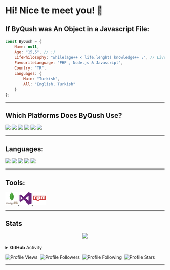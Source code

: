 # Hi! Nice te meet you! 👋

## If ByQush was An Object in a Javascript File:
```js
const ByQush = {
    Name: null,
    Age: "15,5", // :)
    LifePhilosophy: "while(age++ < life.lenght) knowledge++ ;", // Live the remaining 1 year as you want
    FavouriteLanguage: "PHP , Node.js & Javascript",
    Country: "TR",
    Languages: {
        Main: "Turkish",
        All: "English, Turkish"
    }
};
```
<hr>

## Which Platforms Does ByQush Use?
<p>
<img href="https://www.twitch.tv/swainthedev" src="https://img.icons8.com/plasticine/100/000000/twitch.png" height="50em"/>
<img href="https://www.youtube.com/ByQush" src="https://img.icons8.com/plasticine/100/000000/youtube.png" height="50em"/>
<img href="https://www.github.com/ByQushjs" src="https://img.icons8.com/plasticine/100/000000/github.png" height="50em"/>
<img href="https://www.twitter.com/ByQushjs" src="https://img.icons8.com/plasticine/100/000000/twitter.png" height="50em"/>
<img href="https://www.npmjs.com/~byqush" src="https://img.icons8.com/color/48/000000/npm.png" height="50em"/>
<img href="https://discord.com/users/714451348212678658" src="https://img.icons8.com/plasticine/100/000000/discord-logo.png" height="50em"/>
 </p>
<hr>

## Languages:
<p>
<img src="https://img.shields.io/badge/javascript%20-%23323330.svg?&style=for-the-badge&logo=javascript&logoColor=%23F7DF1E"/> 
<img src="https://img.shields.io/badge/php%20-%23417FB0.svg?&style=for-the-badge&logo=php&logoColor=white"/>   
<img src="https://img.shields.io/badge/html5%20-%23E34F26.svg?&style=for-the-badge&logo=html5&logoColor=white"/>  
<img src="https://img.shields.io/badge/css3%20-%231572B6.svg?&style=for-the-badge&logo=css3&logoColor=white"/> 
<img src="https://img.shields.io/badge/node.js%20-%2343853D.svg?&style=for-the-badge&logo=node.js&logoColor=white"/>
</p>
<hr>

## Tools:
<a href="https://www.mongodb.com/" target="_blank"> <img src="https://raw.githubusercontent.com/devicons/devicon/master/icons/mongodb/mongodb-original-wordmark.svg" alt="mongodb" width="40em" height="40em"/> </a>
<a href="https://www.visualstudio.com/" target="_blank"> <img src="https://raw.githubusercontent.com/devicons/devicon/master/icons/visualstudio/visualstudio-plain.svg" alt="VisualStudio" width="40em" height="40em"/> </a>
<a href="https://www.npmjs.org/" target="_blank"> <img src="https://raw.githubusercontent.com/devicons/devicon/master/icons/npm/npm-original-wordmark.svg" alt="NPM JS" width="40em" height="40em"/> </a>

<hr>

## Stats
<div align="center">
 <img src="https://github-profile-trophy.vercel.app/?username=ByQushjs&theme=dracula">
</div>
<br>

<details>
    <summary><b>GitHub</b> Activity</summary>
    <img align="left" src="https://github-readme-stats.vercel.app/api?username=ByQushjs&theme=tokyonight"><img align="right" src="https://github-readme-stats.vercel.app/api/top-langs/?username=ByQushjs&theme=tokyonight&hide=batchfile">
    <img src="https://github-readme-streak-stats.herokuapp.com/?user=ByQushjs&theme=tokyonight">
</details>

![Profile Views](https://komarev.com/ghpvc/?username=ByQushjs&color=blue)&nbsp;&nbsp;![Profile Followers](https://img.shields.io/badge/Followers-96-blue)&nbsp;&nbsp;![Profile Following](https://img.shields.io/badge/Following-2-9cf)&nbsp;&nbsp;![Profile Stars](https://img.shields.io/badge/Stars-10-9cf)
<hr>
